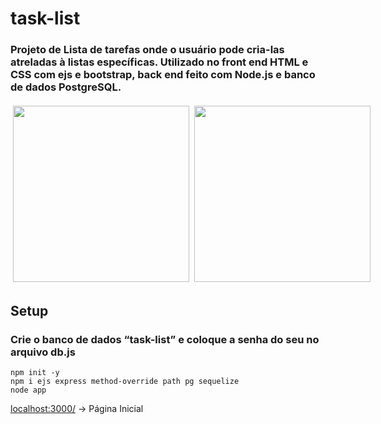# task-list

<h3>
Projeto de Lista de tarefas onde o usuário pode cria-las atreladas à listas específicas. Utilizado no front end HTML e CSS com ejs e bootstrap, back end feito com Node.js e banco de dados PostgreSQL.    
</h3>

<div style="display: flex; flex-direction: row;" >
    <img height="282px" style="margin: 4px;" src="https://user-images.githubusercontent.com/83733948/238166470-86a7a2f2-e224-42b5-adef-0cd956e7e92e.png" alt="">
    <img height="282px" style="margin: 4px;" src="https://user-images.githubusercontent.com/83733948/238166472-34795a39-9eed-4e08-9882-d1177985b76d.png" alt="">
</div>

<h2>Setup</h2>
<h3>
Crie o banco de dados “task-list” e coloque a senha do seu no arquivo db.js
</h3>
<code>npm init -y</code>
<br>
<code>npm i ejs express method-override path pg sequelize</code>
<br>
<code>node app</code>
<br>

[localhost:3000/](http://localhost:3000/) → Página Inicial
